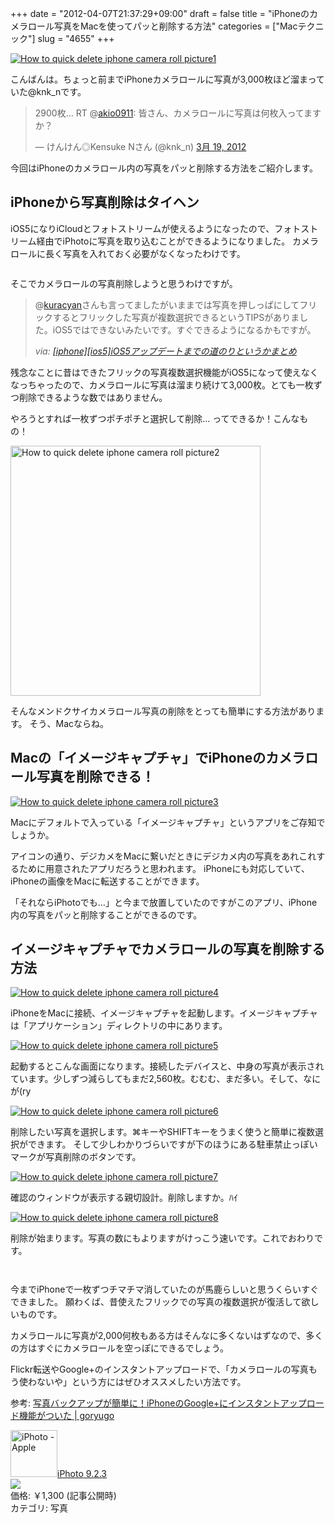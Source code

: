 +++
date = "2012-04-07T21:37:29+09:00"
draft = false
title = "iPhoneのカメラロール写真をMacを使ってパッと削除する方法"
categories = ["Macテクニック"]
slug = "4655"
+++

<div class="center"><a href="https://knk-n.com/images/2012/04/how_to_quick_delete_iphone_camera_roll_picture1.jpg" title="How to quick delete iphone camera roll picture1" target="_blank"><img src="https://knk-n.com/images/2012/04/how_to_quick_delete_iphone_camera_roll_picture1.jpg" alt="How to quick delete iphone camera roll picture1" title="how_to_quick_delete_iphone_camera_roll_picture1.jpg" /></a></div>

こんばんは。ちょっと前までiPhoneカメラロールに写真が3,000枚ほど溜まっていた@knk_nです。

<blockquote class="twitter-tweet" lang="ja"><p>2900枚… RT @<a href="https://twitter.com/akio0911">akio0911</a>: 皆さん、カメラロールに写真は何枚入ってますか？</p>&mdash; けんけん◎Kensuke Nさん (@knk_n) <a href="https://twitter.com/knk_n/status/181769955539304450" data-datetime="2012-03-19T15:51:49+00:00">3月 19, 2012</a></blockquote>

今回はiPhoneのカメラロール内の写真をパッと削除する方法をご紹介します。<!--more--><h2>iPhoneから写真削除はタイヘン</h2>

iOS5になりiCloudとフォトストリームが使えるようになったので、フォトストリーム経由でiPhotoに写真を取り込むことができるようになりました。
カメラロールに長く写真を入れておく必要がなくなったわけです。
<p style="margin-top: 2em;">
そこでカメラロールの写真削除しようと思うわけですが。

<blockquote cite="http://knk-n.com/2011/10/14/ios5-update_matome/" title="[iphone][ios5]iOS5アップデートまでの道のりというかまとめ | けんけん.com">
<p>@<a class="twitter-anywhere-user" href="http://twitter.com/kuracyan">kuracyan</a>さんも言ってましたがいままでは写真を押しっぱにしてフリックするとフリックした写真が複数選択できるというTIPSがありました。iOS5ではできないみたいです。すぐできるようになるかもですが。</p>
<cite>via: <a href="http://knk-n.com/2011/10/14/ios5-update_matome/" target="_blank">[iphone][ios5]iOS5アップデートまでの道のりというかまとめ</a></cite>
</blockquote>

残念なことに昔はできたフリックの写真複数選択機能がiOS5になって使えなくなっちゃったので、カメラロールに写真は溜まり続けて3,000枚。とても一枚ずつ削除できるような数ではありません。

やろうとすれば一枚ずつポチポチと選択して削除… 
ってできるか！こんなもの！

<div class="center"><a href="https://knk-n.com/images/2012/04/how_to_quick_delete_iphone_camera_roll_picture2.jpg" title="How to quick delete iphone camera roll picture2" target="_blank"><img src="https://knk-n.com/images/2012/04/how_to_quick_delete_iphone_camera_roll_picture2.jpg" alt="How to quick delete iphone camera roll picture2" title="how_to_quick_delete_iphone_camera_roll_picture2.jpg" width="400"/></a></div>

そんなメンドクサイカメラロール写真の削除をとっても簡単にする方法があります。
そう、Macならね。

<h2>Macの「イメージキャプチャ」でiPhoneのカメラロール写真を削除できる！</h2>

<div class="center"><a href="https://knk-n.com/images/2012/04/how_to_quick_delete_iphone_camera_roll_picture3.jpg" title="How to quick delete iphone camera roll picture3" target="_blank"><img src="https://knk-n.com/images/2012/04/how_to_quick_delete_iphone_camera_roll_picture3.jpg" alt="How to quick delete iphone camera roll picture3" title="how_to_quick_delete_iphone_camera_roll_picture3.jpg" /></a></div>

Macにデフォルトで入っている「イメージキャプチャ」というアプリをご存知でしょうか。

アイコンの通り、デジカメをMacに繋いだときにデジカメ内の写真をあれこれするために用意されたアプリだろうと思われます。
iPhoneにも対応していて、iPhoneの画像をMacに転送することができます。

「それならiPhotoでも…」と今まで放置していたのですがこのアプリ、iPhone内の写真をパッと削除することができるのです。

<h2>イメージキャプチャでカメラロールの写真を削除する方法</h2>

<div class="center"><a href="https://knk-n.com/images/2012/04/how_to_quick_delete_iphone_camera_roll_picture4.jpg" title="How to quick delete iphone camera roll picture4" target="_blank"><img src="https://knk-n.com/images/2012/04/how_to_quick_delete_iphone_camera_roll_picture4.jpg" alt="How to quick delete iphone camera roll picture4" title="how_to_quick_delete_iphone_camera_roll_picture4.jpg" /></a></div>

iPhoneをMacに接続、イメージキャプチャを起動します。イメージキャプチャは「アプリケーション」ディレクトリの中にあります。

<div class="center"><a href="https://knk-n.com/images/2012/04/how_to_quick_delete_iphone_camera_roll_picture5.jpg" title="How to quick delete iphone camera roll picture5" target="_blank"><img src="https://knk-n.com/images/2012/04/how_to_quick_delete_iphone_camera_roll_picture5.jpg" alt="How to quick delete iphone camera roll picture5" title="how_to_quick_delete_iphone_camera_roll_picture5.jpg" /></a></div>

起動するとこんな画面になります。接続したデバイスと、中身の写真が表示されています。少しずつ減らしてもまだ2,560枚。むむむ、まだ多い。そして、なにが(ry


<div class="center"><a href="https://knk-n.com/images/2012/04/how_to_quick_delete_iphone_camera_roll_picture6.jpg" title="How to quick delete iphone camera roll picture6" target="_blank"><img src="https://knk-n.com/images/2012/04/how_to_quick_delete_iphone_camera_roll_picture6.jpg" alt="How to quick delete iphone camera roll picture6" title="how_to_quick_delete_iphone_camera_roll_picture6.jpg" /></a></div>

削除したい写真を選択します。⌘キーやSHIFTキーをうまく使うと簡単に複数選択ができます。
そして少しわかりづらいですが下のほうにある駐車禁止っぽいマークが写真削除のボタンです。

<div class="center"><a href="https://knk-n.com/images/2012/04/how_to_quick_delete_iphone_camera_roll_picture7.jpg" title="How to quick delete iphone camera roll picture7" target="_blank"><img src="https://knk-n.com/images/2012/04/how_to_quick_delete_iphone_camera_roll_picture7.jpg" alt="How to quick delete iphone camera roll picture7" title="how_to_quick_delete_iphone_camera_roll_picture7.jpg" /></a></div>

確認のウィンドウが表示する親切設計。削除しますか。ﾊｲ

<div class="center"><a href="https://knk-n.com/images/2012/04/how_to_quick_delete_iphone_camera_roll_picture8.jpg" title="How to quick delete iphone camera roll picture8" target="_blank"><img src="https://knk-n.com/images/2012/04/how_to_quick_delete_iphone_camera_roll_picture8.jpg" alt="How to quick delete iphone camera roll picture8" title="how_to_quick_delete_iphone_camera_roll_picture8.jpg" /></a></div>

削除が始まります。写真の数にもよりますがけっこう速いです。これでおわりです。

<p style="margin-top: 3em;">

今までiPhoneで一枚ずつチマチマ消していたのが馬鹿らしいと思うくらいすぐできました。
願わくば、昔使えたフリックでの写真の複数選択が復活して欲しいものです。

カメラロールに写真が2,000何枚もある方はそんなに多くないはずなので、多くの方はすぐにカメラロールを空っぽにできるでしょう。

Flickr転送やGoogle+のインスタントアップロードで、「カメラロールの写真もう使わないや」という方にはぜひオススメしたい方法です。

<p>参考: <a href="http://goryugo.com/20120215/instant_upload/" target="_blank">写真バックアップが簡単に！iPhoneのGoogle+にインスタントアップロード機能がついた | goryugo</a><script type="text/javascript">var url="http://goryugo.com/20120215/instant_upload/";</script><script src="http://api.b.st-hatena.com/entry.count?url=http://goryugo.com/20120215/instant_upload/&callback=hatebTxt"></script></p>

<table class="appstorehelper">
<a href="http://itunes.apple.com/jp/app/iphoto/id408981381?mt=12&uo=4" target="new"><img class="appstorehelper_appicn_mac" width="75" height="75" src="http://a1.mzstatic.com/us/r1000/107/Purple/v4/39/5c/31/395c3183-b136-1a90-452e-552264ea8749/NSApplicationIcon.512x512-75.png" alt="iPhoto - Apple"></a>
<a href="http://itunes.apple.com/jp/app/iphoto/id408981381?mt=12&uo=4" target="new">iPhoto 9.2.3</a><br>
<a href="http://itunes.apple.com/jp/app/iphoto/id408981381?mt=12&uo=4" target="itunes_store"><img class="appstorehelper_icn" src="http://ax.phobos.apple.com.edgesuite.net/ja_jp/images/web/linkmaker/badge_macappstore-sm.gif" ></a><br>
価格: &#65509;1,300 (記事公開時)<br>
カテゴリ: 写真<br>
</table>
